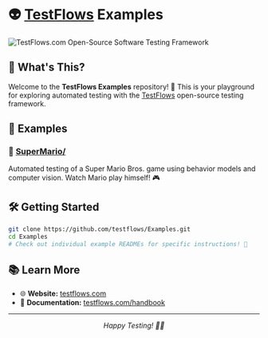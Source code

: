 # 👽 [TestFlows](https://testflows.com) Examples

![TestFlows.com Open-Source Software Testing Framework](https://raw.githubusercontent.com/testflows/TestFlows-ArtWork/master/images/logo.png)

## 🎯 What's This?

Welcome to the **TestFlows Examples** repository! 🎉 This is your playground for exploring automated testing with the [TestFlows](https://testflows.com) open-source testing framework.

## 📁 Examples

### 🍄 [SuperMario/](SuperMario/)
Automated testing of a Super Mario Bros. game using behavior models and computer vision. Watch Mario play himself! 🎮

## 🛠️ Getting Started

```bash
git clone https://github.com/testflows/Examples.git
cd Examples
# Check out individual example READMEs for specific instructions! 📖
```

## 📚 Learn More

- 🌐 **Website:** [testflows.com](https://testflows.com)
- 📖 **Documentation:** [testflows.com/handbook](https://testflows.com/handbook)

---

<div align="center">

*Happy Testing! 🧪✨*

</div>
